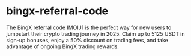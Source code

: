 # bingx-referral-code
The BingX referral code IMOIJ1 is the perfect way for new users to jumpstart their crypto trading journey in 2025. Claim up to 5125 USDT in sign-up bonuses, enjoy a 50% discount on trading fees, and take advantage of ongoing BingX trading rewards. 
